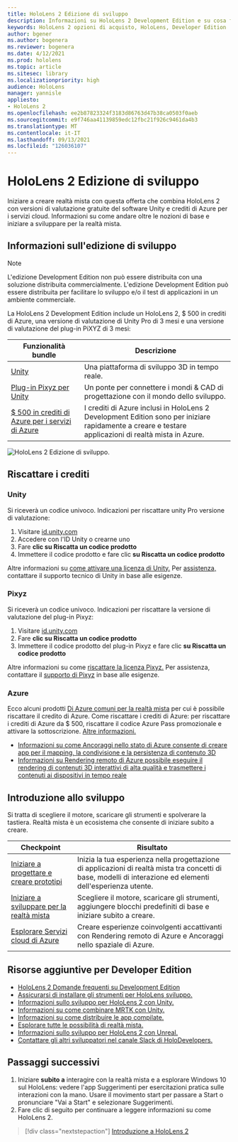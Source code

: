 ```yaml
---
title: HoloLens 2 Edizione di sviluppo
description: Informazioni su HoloLens 2 Development Edition e su cosa fare dopo aver fatto una delle proprie attività.
keywords: HoloLens 2 opzioni di acquisto, HoloLens, Developer Edition
author: bgener
ms.author: bogenera
ms.reviewer: bogenera
ms.date: 4/12/2021
ms.prod: hololens
ms.topic: article
ms.sitesec: library
ms.localizationpriority: high
audience: HoloLens
manager: yannisle
appliesto:
- HoloLens 2
ms.openlocfilehash: ee2b87823324f3183d86763d47b38ca0503f0aeb
ms.sourcegitcommit: e9f746aa41139859edc12fbc21f926c9461da4b3
ms.translationtype: MT
ms.contentlocale: it-IT
ms.lasthandoff: 09/13/2021
ms.locfileid: "126036107"
---
```

# <a name="hololens-2-development-edition"></a>HoloLens 2 Edizione di sviluppo

Iniziare a creare realtà mista con questa offerta che combina HoloLens 2 con versioni di valutazione gratuite del software Unity e crediti di Azure per i servizi cloud. Informazioni su come andare oltre le nozioni di base e iniziare a sviluppare per la realtà mista.

## <a name="learn-about-the-development-edition"></a>Informazioni sull'edizione di sviluppo

> [!NOTE]
> L'edizione Development Edition non può essere distribuita con una soluzione distribuita commercialmente. L'edizione Development Edition può essere distribuita per facilitare lo sviluppo e/o il test di applicazioni in un ambiente commerciale.  

La HoloLens 2 Development Edition include un HoloLens 2, $ 500 in crediti di Azure, una versione di valutazione di Unity Pro di 3 mesi e una versione di valutazione del plug-in PiXYZ di 3 mesi:

| Funzionalità bundle | Descrizione |
|---|---|
|  [Unity](https://unity.com/) | Una piattaforma di sviluppo 3D in tempo reale.   |
|  [Plug-in Pixyz per Unity](https://www.pixyz-software.com/plugin/) | Un ponte per connettere i mondi &amp; CAD di progettazione con il mondo dello sviluppo.   |
| [$ 500 in crediti di Azure per i servizi di Azure](https://azure.microsoft.com/resources/) | I crediti di Azure inclusi in HoloLens 2 Development Edition sono per iniziare rapidamente a creare e testare applicazioni di realtà mista in Azure. |

![HoloLens 2 Edizione di sviluppo.](./images/hololens-2-dev-ed.png)

## <a name="redeem-your-credits"></a>Riscattare i crediti

### <a name="unity"></a>Unity
Si riceverà un codice univoco. Indicazioni per riscattare unity Pro versione di valutazione:
1. Visitare [id.unity.com](http://id.unity.com/)
1. Accedere con l'ID Unity o crearne uno
1. Fare **clic su Riscatta un codice prodotto**
1. Immettere il codice prodotto e fare clic **su Riscatta un codice prodotto**

Altre informazioni su [come attivare una licenza di Unity.](https://support.unity3d.com/hc/articles/211438683-How-do-I-activate-my-license-) Per [assistenza,](https://support.unity3d.com/hc) contattare il supporto tecnico di Unity in base alle esigenze.  

### <a name="pixyz"></a>Pixyz
Si riceverà un codice univoco. Indicazioni per riscattare la versione di valutazione del plug-in Pixyz:
1. Visitare [id.unity.com](http://id.unity.com/)
1. Fare **clic su Riscatta un codice prodotto**
1. Immettere il codice prodotto del plug-in Pixyz e fare clic **su Riscatta un codice prodotto**

Altre informazioni su come [riscattare la licenza Pixyz.](https://www.pixyz-software.com/documentations/html/2020.1/review/TrialLicense.html) Per assistenza, contattare il [supporto di Pixyz](https://www.pixyz-software.com/support/) in base alle esigenze.

### <a name="azure"></a>Azure
Ecco alcuni prodotti [Di Azure comuni per la realtà mista](https://azure.microsoft.com/topic/mixed-reality/) per cui è possibile riscattare il credito di Azure.
Come riscattare i crediti di Azure: per riscattare i crediti di Azure da $ 500, riscattare il codice Azure Pass promozionale e attivare la sottoscrizione. [Altre informazioni.](hololens2-development-edition-faq.yml#how-can-i-redeem-my--500-azure-credit-)

- [Informazioni su come Ancoraggi nello stato di Azure consente di creare app per il mapping, la condivisione e la persistenza di contenuto 3D](https://azure.microsoft.com/services/spatial-anchors/)
- [Informazioni su Rendering remoto di Azure possibile eseguire il rendering di contenuti 3D interattivi di alta qualità e trasmettere i contenuti ai dispositivi in tempo reale](https://azure.microsoft.com/services/remote-rendering/)

## <a name="get-started-developing"></a>Introduzione allo sviluppo

Si tratta di scegliere il motore, scaricare gli strumenti e spolverare la tastiera. Realtà mista è un ecosistema che consente di iniziare subito a creare.

|     Checkpoint                              |     Risultato                                                                                                                    |
|---------------------------------------------|---------------------------------------------------------------------------------------------------------------------------------|
|     [Iniziare a progettare e creare prototipi](/windows/mixed-reality/design/design)         |     Inizia la tua esperienza nella progettazione di applicazioni di realtà mista tra concetti di base, modelli di interazione ed elementi dell'esperienza utente.     |
|     [Iniziare a sviluppare per la realtà mista](/windows/mixed-reality/develop/development?tabs=unity)    |     Scegliere il motore, scaricare gli strumenti, aggiungere blocchi predefiniti di base e iniziare subito a creare.                                  |
|     [Esplorare Servizi cloud di Azure](/windows/mixed-reality/develop/mixed-reality-cloud-services)            |     Creare esperienze coinvolgenti accattivanti con Rendering remoto di Azure e Ancoraggi nello spaziale di Azure.                                 |

## <a name="developer-edition-additional-resources"></a>Risorse aggiuntive per Developer Edition

- [HoloLens 2 Domande frequenti su Development Edition](hololens2-development-edition-faq.yml)
- [Assicurarsi di installare gli strumenti per HoloLens sviluppo.](/windows/mixed-reality/develop/install-the-tools?tabs=unity)
- [Informazioni sullo sviluppo per HoloLens 2 con Unity.](/windows/mixed-reality/develop/unity/unity-development-overview?tabs=mrtk%2Carr%2Chl2)
- [Informazioni su come combinare MRTK con Unity.](/windows/mixed-reality/develop/unity/mrtk-getting-started)
- [Informazioni su come distribuire le app compilate.](app-deploy-overview.md)
- [Esplorare tutte le possibilità di realtà mista.](/windows/mixed-reality/)
- [Informazioni sullo sviluppo per HoloLens 2 con Unreal.](/windows/mixed-reality/develop/unreal/unreal-development-overview?tabs=mrtk%2Casa)
- [Contattare gli altri sviluppatori nel canale Slack di HoloDevelopers.](https://holodevelopersslack.azurewebsites.net/)

## <a name="next-steps"></a>Passaggi successivi

1. Iniziare **subito a** interagire con la realtà mista e a esplorare Windows 10 sul HoloLens: vedere l'app Suggerimenti per esercitazioni pratica sulle interazioni con la mano. Usare il movimento start per passare a Start o pronunciare "Vai a Start" e selezionare Suggerimenti.
1. Fare clic di seguito per continuare a leggere informazioni su come HoloLens 2.

> [!div class="nextstepaction"]
> [Introduzione a HoloLens 2](hololens2-basic-usage.md)
